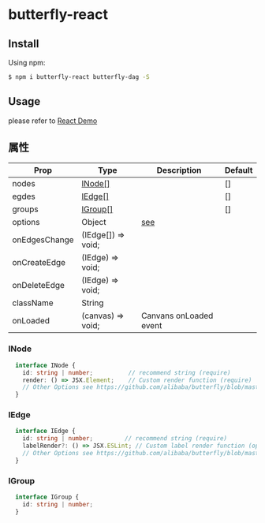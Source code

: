 # butterfly-react

## Install

Using npm:

``` bash
$ npm i butterfly-react butterfly-dag -S
```

## Usage

please refer to [React Demo](https://butterfly-dag.gitee.io/butterfly-dag/demo/react)

## 属性

| Prop          | Type                | Description                                                                              | Default |
|---------------|---------------------|------------------------------------------------------------------------------------------|---------|
| nodes         | [INode[]](#INode)   |                                                                                          | []      |
| egdes         | [IEdge[]](#IEdge)   |                                                                                          | []      |
| groups        | [IGroup[]](#IGroup) |                                                                                          | []      |
| options       | Object              | [see](https://github.com/alibaba/butterfly/blob/master/docs/zh-CN/canvas.md#canvas-attr) |         |
| onEdgesChange | (IEdge[]) => void; |                                                                                          |         |
| onCreateEdge  | (IEdge) => void; |                                                                                          |         |
| onDeleteEdge  | (IEdge) => void; |                                                                                          |         |
| className     | String              |                                                                                          |         |
| onLoaded      | (canvas) => void; | Canvans onLoaded event                                                                   |         |

### INode

``` ts
  interface INode {
    id: string | number;          // recommend string (require)
    render: () => JSX.Element;    // Custom render function (require)
    // Other Options see https://github.com/alibaba/butterfly/blob/master/docs/zh-CN/node.md#node-attr
  }
```

### IEdge

``` ts
  interface IEdge {
    id: string | number;         // recommend string (require)
    labelRender?: () => JSX.ESLint; // Custom label render function (optional)
    // Other Options see https://github.com/alibaba/butterfly/blob/master/docs/zh-CN/edge.md
  }
```

### IGroup

``` ts
  interface IGroup {
    id: string | number;
  }
```
